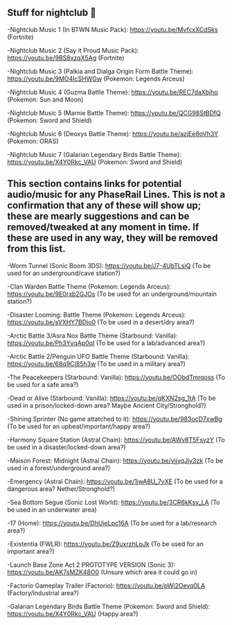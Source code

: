 ## Stuff for nightclub 👀

-Nightclub Music 1 (In BTWN Music Pack): https://youtu.be/MvfcxXCdSks (Fortnite)

-Nightclub Music 2 (Say it Proud Music Pack): https://youtu.be/9BS8xzqX5Ag (Fortnite)

-Nightclub Music 3 (Palkia and Dialga Origin Form Battle Theme): https://youtu.be/9MO4IcSHWGw (Pokemon: Legends Arceus)

-Nightclub Music 4 (Guzma Battle Theme): https://youtu.be/REC7daXbjho (Pokemon: Sun and Moon)

-Nightclub Music 5 (Marnie Battle Theme): https://youtu.be/QCG98StBDfQ (Pokemon: Sword and Shield)

-Nightclub Music 6 (Deoxys Battle Theme): https://youtu.be/azjEe8oVh3Y (Pokemon: ORAS)

-Nightclub Music 7 (Galarian Legendary Birds Battle Theme): https://youtu.be/X4Y0Rkc_VAU (Pokemon: Sword and Shield)

## This section contains links for potential audio/music for any PhaseRail Lines. This is not a confirmation that any of these will show up; these are mearly suggestions and can be removed/tweaked at any moment in time. If these are used in any way, they will be removed from this list.

-Worm Tunnel (Sonic Boom 3DS): https://youtu.be/J7-4UbTLsiQ (To be used for an underground/cave station?)

-Clan Warden Battle Theme (Pokemon: Legends Arceus): https://youtu.be/9E0rxb2GJOs (To be used for an underground/mountain station?)

-Disaster Looming: Battle Theme (Pokemon: Legends Arceus): https://youtu.be/sVXHY7BDjo0 (To be used in a desert/dry area?)

-Arctic Battle 3/Asra Nox Battle Theme (Starbound: Vanilla): https://youtu.be/Ph3YvqAp0qI (To be used for a lab/advanced area?)

-Arctic Battle 2/Penguin UFO Battle Theme (Starbound: Vanilla): https://youtu.be/68q9CI85h3w (To be used in a military area?)

-The Peacekeepers (Starbound: Vanilla): https://youtu.be/OObdTmrqoss (To be used for a safe area?)

-Dead or Alive (Starbound: Vanilla): https://youtu.be/qKXN2sg_1tA (To be used in a prison/locked-down area? Maybe Ancient City/Stronghold?)

-Shining Sprinter (No game attatched to it): https://youtu.be/983ocD7xwBg (To be used for an upbeat/important/happy area?)

-Harmony Square Station (Astral Chain): https://youtu.be/AWv8T5FsyzY (To be used in a disaster/locked-down area?)

-Maison Forest: Midnight (Astral Chain): https://youtu.be/vjjyqJjy3zk (To be used in a forest/underground area?)

-Emergency (Astral Chain): https://youtu.be/1jwA8U_7yXE (To be used for a dangerous area? Nether/Stronghold?)

-Sea Bottom Segue (Sonic Lost World): https://youtu.be/3CR6kKsy_LA (To be used in an underwater area)

-17 (Home): https://youtu.be/DhUieLpc16A (To be used for a lab/research area?)

-Existentia (FWLR): https://youtu.be/Z9uxrzhLpJk (To be used for an important area?)

-Launch Base Zone Act 2 PROTOTYPE VERSION (Sonic 3): https://youtu.be/AK7sMZK48O0  (Unsure which area it could go in)

-Factorio Gameplay Trailer (Factorio): https://youtu.be/pWi2Oevq0LA (Factory/Industrial area?)

-Galarian Legendary Birds Battle Theme (Pokemon: Sword and Shield): https://youtu.be/X4Y0Rkc_VAU (Happy area?)
